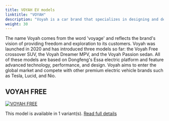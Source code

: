 ```yaml
---
title: VOYAH EV models
linktitle: "VOYAH"
description: "Voyah is a car brand that specializes in designing and developing electric vehicles. Voyah is the premium division of Chinese state-owned automaker Dongfeng Motor Corporation. "
weight: 30
---
```

The name Voyah comes from the word 'voyage' and reflects the brand's vision of providing freedom and exploration to its customers. Voyah was launched in 2020 and has introduced three models so far: the Voyah Free crossover SUV, the Voyah Dreamer MPV, and the Voyah Passion sedan. All of these models are based on Dongfeng's Essa electric platform and feature advanced technology, performance, and design. Voyah aims to enter the global market and compete with other premium electric vehicle brands such as Tesla, Lucid, and Nio. 


## VOYAH FREE

<a href="free"><img src="https://media.evkx.net/multimedia/models/voyah/free/free/main_1_st.jpg" class="img-fluid" alt="VOYAH FREE" ></a>

This model is available in 1 variant(s). 
[Read full details](free/)
